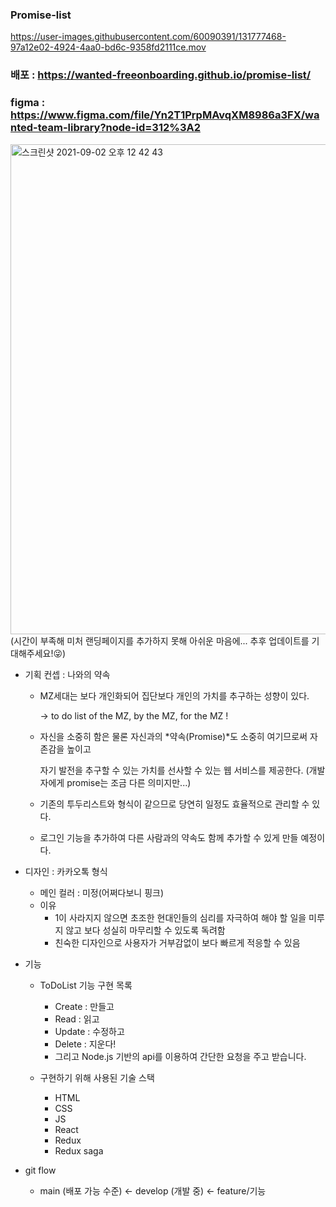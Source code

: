### Promise-list




https://user-images.githubusercontent.com/60090391/131777468-97a12e02-4924-4aa0-bd6c-9358fd2111ce.mov




### 배포 : https://wanted-freeonboarding.github.io/promise-list/


### figma : https://www.figma.com/file/Yn2T1PrpMAvqXM8986a3FX/wanted-team-library?node-id=312%3A2

<img width="784" alt="스크린샷 2021-09-02 오후 12 42 43" src="https://user-images.githubusercontent.com/60090391/131778376-8b9e51fb-753a-4be1-bacd-6ce72d512767.png">
(시간이 부족해 미처 랜딩페이지를 추가하지 못해 아쉬운 마음에... 추후 업데이트를 기대해주세요!😜)

- 기획 컨셉 : 나와의 약속
    - MZ세대는 보다 개인화되어 집단보다 개인의 가치를 추구하는 성향이 있다.

        → to do list of the MZ, by the MZ, for the MZ !

    - 자신을 소중히 함은 물론 자신과의 *약속(Promise)*도 소중히 여기므로써 자존감을 높이고 
      
      자기 발전을 추구할 수 있는 가치를 선사할 수 있는 웹 서비스를 제공한다.
      (개발자에게 promise는 조금 다른 의미지만...)
    - 기존의 투두리스트와 형식이 같으므로 당연히 일정도 효율적으로 관리할 수 있다.
    - 로그인 기능을 추가하여 다른 사람과의 약속도 함께 추가할 수 있게 만들 예정이다.
   
- 디자인 : 카카오톡 형식
    - 메인 컬러 : 미정(어쩌다보니 핑크)
    - 이유
        - 1이 사라지지 않으면 초조한 현대인들의 심리를 자극하여 해야 할 일을 미루지 않고 보다 성실히 마무리할 수 있도록 독려함
        - 친숙한 디자인으로 사용자가 거부감없이 보다 빠르게 적응할 수 있음
- 기능
    - ToDoList 기능 구현 목록
        - Create : 만들고
        - Read : 읽고
        - Update : 수정하고
        - Delete : 지운다!
        - 그리고 Node.js 기반의 api를 이용하여 간단한 요청을 주고 받습니다.
        
    - 구현하기 위해 사용된 기술 스택
        - HTML
        - CSS
        - JS
        - React
        - Redux
        - Redux saga



- git flow
    - main (배포 가능 수준) ← develop (개발 중) ← feature/기능
